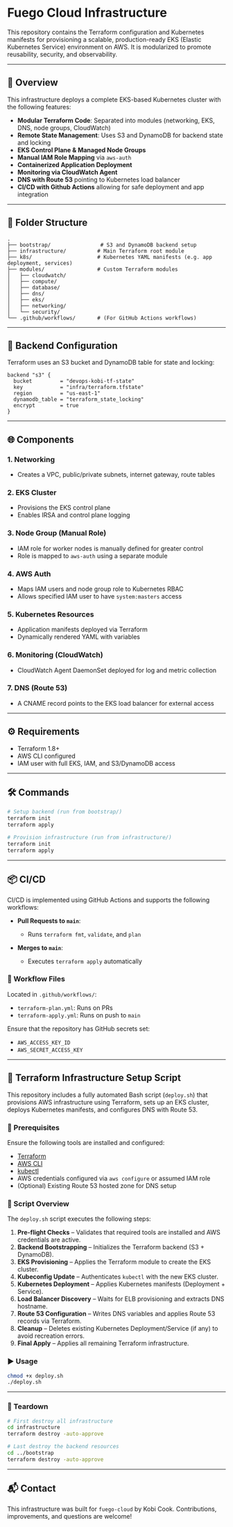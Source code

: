 # Fuego Cloud Infrastructure

This repository contains the Terraform configuration and Kubernetes manifests for provisioning a scalable, production-ready EKS (Elastic Kubernetes Service) environment on AWS. It is modularized to promote reusability, security, and observability.

---

## 🚀 Overview

This infrastructure deploys a complete EKS-based Kubernetes cluster with the following features:

* **Modular Terraform Code**: Separated into modules (networking, EKS, DNS, node groups, CloudWatch)
* **Remote State Management**: Uses S3 and DynamoDB for backend state and locking
* **EKS Control Plane & Managed Node Groups**
* **Manual IAM Role Mapping** via `aws-auth`
* **Containerized Application Deployment**
* **Monitoring via CloudWatch Agent**
* **DNS with Route 53** pointing to Kubernetes load balancer
* **CI/CD with Github Actions** allowing for safe deployment and app integration

---

## 🧱 Folder Structure

```
.
├── bootstrap/                # S3 and DynamoDB backend setup
├── infrastructure/          # Main Terraform root module
├── k8s/                     # Kubernetes YAML manifests (e.g. app deployment, services)
├── modules/                 # Custom Terraform modules
│   ├── cloudwatch/
│   ├── compute/
│   ├── database/
│   ├── dns/
│   ├── eks/
│   ├── networking/
│   └── security/
└── .github/workflows/       # (For GitHub Actions workflows)
```

---

## 🔐 Backend Configuration

Terraform uses an S3 bucket and DynamoDB table for state and locking:

```hcl
backend "s3" {
  bucket         = "devops-kobi-tf-state"
  key            = "infra/terraform.tfstate"
  region         = "us-east-1"
  dynamodb_table = "terraform_state_locking"
  encrypt        = true
}
```

---

## 🌐 Components

### 1. **Networking**

* Creates a VPC, public/private subnets, internet gateway, route tables

### 2. **EKS Cluster**

* Provisions the EKS control plane
* Enables IRSA and control plane logging

### 3. **Node Group (Manual Role)**

* IAM role for worker nodes is manually defined for greater control
* Role is mapped to `aws-auth` using a separate module

### 4. **AWS Auth**

* Maps IAM users and node group role to Kubernetes RBAC
* Allows specified IAM user to have `system:masters` access

### 5. **Kubernetes Resources**

* Application manifests deployed via Terraform
* Dynamically rendered YAML with variables

### 6. **Monitoring (CloudWatch)**

* CloudWatch Agent DaemonSet deployed for log and metric collection

### 7. **DNS (Route 53)**

* A CNAME record points to the EKS load balancer for external access

---

## ⚙️ Requirements

* Terraform 1.8+
* AWS CLI configured
* IAM user with full EKS, IAM, and S3/DynamoDB access

---

## 🛠️ Commands

```bash
# Setup backend (run from bootstrap/)
terraform init
terraform apply

# Provision infrastructure (run from infrastructure/)
terraform init
terraform apply
```

---

## 📦 CI/CD

CI/CD is implemented using GitHub Actions and supports the following workflows:

* **Pull Requests to `main`**:

  * Runs `terraform fmt`, `validate`, and `plan`

* **Merges to `main`**:

  * Executes `terraform apply` automatically

### 🧪 Workflow Files

Located in `.github/workflows/`:

* `terraform-plan.yml`: Runs on PRs
* `terraform-apply.yml`: Runs on push to `main`

Ensure that the repository has GitHub secrets set:

* `AWS_ACCESS_KEY_ID`
* `AWS_SECRET_ACCESS_KEY`

---

## 📘 Terraform Infrastructure Setup Script

This repository includes a fully automated Bash script (`deploy.sh`) that provisions AWS infrastructure using Terraform, sets up an EKS cluster, deploys Kubernetes manifests, and configures DNS with Route 53.

### 🔧 Prerequisites

Ensure the following tools are installed and configured:

- [Terraform](https://developer.hashicorp.com/terraform/install)
- [AWS CLI](https://docs.aws.amazon.com/cli/latest/userguide/install-cliv2.html)
- [kubectl](https://kubernetes.io/docs/tasks/tools/)
- AWS credentials configured via `aws configure` or assumed IAM role
- (Optional) Existing Route 53 hosted zone for DNS setup

### 📜 Script Overview

The `deploy.sh` script executes the following steps:

1. **Pre-flight Checks** – Validates that required tools are installed and AWS credentials are active.
2. **Backend Bootstrapping** – Initializes the Terraform backend (S3 + DynamoDB).
3. **EKS Provisioning** – Applies the Terraform module to create the EKS cluster.
4. **Kubeconfig Update** – Authenticates `kubectl` with the new EKS cluster.
5. **Kubernetes Deployment** – Applies Kubernetes manifests (Deployment + Service).
6. **Load Balancer Discovery** – Waits for ELB provisioning and extracts DNS hostname.
7. **Route 53 Configuration** – Writes DNS variables and applies Route 53 records via Terraform.
8. **Cleanup** – Deletes existing Kubernetes Deployment/Service (if any) to avoid recreation errors.
9. **Final Apply** – Applies all remaining Terraform infrastructure.

### ▶️ Usage

```bash
chmod +x deploy.sh
./deploy.sh
```
---

### 🧼 Teardown

```bash
# First destroy all infrastructure
cd infrastructure
terraform destroy -auto-approve

# Last destroy the backend resources
cd ../bootstrap
terraform destroy -auto-approve

```

---

## 📬 Contact

This infrastructure was built for `fuego-cloud` by Kobi Cook. Contributions, improvements, and questions are welcome!
